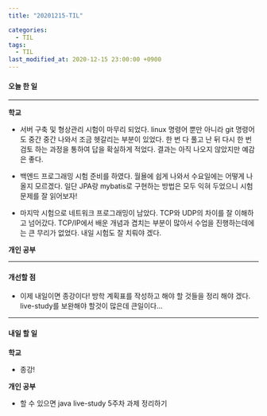 ```yaml
---
title: "20201215-TIL"

categories:
  - TIL
tags:
  - TIL
last_modified_at: 2020-12-15 23:00:00 +0900
---
```


#### 오늘 한 일

---

__학교__

 - 서버 구축 및 형상관리 시험이 마무리 되었다. linux 명령어 뿐만 아니라 git 명령어도 중간 중간 나와서 조금 헷갈리는 부분이 있었다. 한 번 다 풀고 난 뒤 다시 한 번 검토 하는 과정을 통하여 답을 확실하게 적었다. 결과는 아직 나오지 않았지만 예감은 좋다.

 - 백엔드 프로그래밍 시험 준비를 하였다. 월욜에 쉽게 나와서 수요일에는 어떻게 나올지 모르겠다. 일단 JPA랑 mybatis로 구현하는 방법은 모두 익혀 두었으니 시험문제를 잘 읽어보자!
 
 - 마지막 시험으로 네트워크 프로그래밍이 남았다. TCP와 UDP의 차이를 잘 이해하고 넘어갔다. TCP/IP에서 배운 개념과 겹치는 부분이 많아서 수업을 진행하는데에는 큰 무리가 없었다. 내일 시험도 잘 치뤄야 겠다.

__개인 공부__

---

#### 개선할 점
 
 - 이제 내일이면 종강이다! 방학 계획표를 작성하고 해야 할 것들을 정리 해야 겠다. live-study를 보완해야 할것이 많은데 큰일이다...

---

#### 내일 할 일

__학교__

 - 종강!

__개인 공부__

 - 할 수 있으면 java live-study 5주차 과제 정리하기
